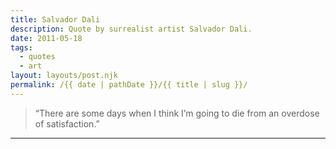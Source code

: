 ```yaml
---
title: Salvador Dali
description: Quote by surrealist artist Salvador Dali.
date: 2011-05-18
tags: 
  - quotes
  - art
layout: layouts/post.njk
permalink: /{{ date | pathDate }}/{{ title | slug }}/
---
```


> “There are some days when I think I’m going to die from an overdose of satisfaction.”

---
